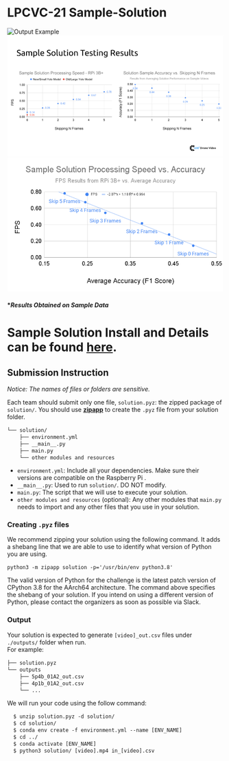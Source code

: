 # LPCVC-21 Sample-Solution
![Output Example](images/example.gif)
![Testing Results](images/testing.png)
![Testing Results2](images/testing2.png)
#### *_Results Obtained on Sample Data_

# Sample Solution Install and Details can be found [here](solution/README.md).

## Submission Instruction
_Notice: The names of files or folders are sensitive._

Each team should submit only one file, `solution.pyz`: the zipped package of `solution/`. You should use __[zipapp](https://docs.python.org/3/library/zipapp.html)__ to create the `.pyz` file from your solution folder.
```
└── solution/
    ├── environment.yml
    ├── __main__.py
    ├── main.py
    └── other modules and resources
```
* `environment.yml`: Include all your dependencies. Make sure their versions are compatible on the Raspberry Pi .
* `__main__.py`: Used to run `solution/`. DO NOT modify.
* `main.py`: The script that we will use to execute your solution. 
* `other modules and resources` (optional): Any other modules that `main.py` needs to import and any other files that you use in your solution.

### Creating `.pyz` files
We recommend zipping your solution using the following command. It adds a shebang line that we are able to use to identify what version of Python you are using.
```
python3 -m zipapp solution -p='/usr/bin/env python3.8'
```
The valid version of Python for the challenge is the latest patch version of CPython 3.8 for the AArch64 architecture. The command above specifies the shebang of your solution.
If you intend on using a different version of Python, please contact the organizers as soon as possible via Slack.

### Output
Your solution is expected to generate `[video]_out.csv` files under `./outputs/` folder when run.    
For example:
```
├── solution.pyz
└── outputs
    ├── 5p4b_01A2_out.csv
    ├── 4p1b_01A2_out.csv
    └── ...
```   
We will run your code using the follow command:
```
  $ unzip solution.pyz -d solution/
  $ cd solution/
  $ conda env create -f environment.yml --name [ENV_NAME]
  $ cd ../
  $ conda activate [ENV_NAME]
  $ python3 solution/ [video].mp4 in_[video].csv
```


